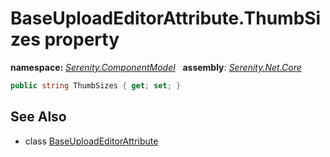 # BaseUploadEditorAttribute.ThumbSizes property
**namespace:** *[Serenity.ComponentModel](../../README.md#serenity.componentmodel-namespace)*   **assembly**: *[Serenity.Net.Core](../../README.md)*

```csharp
public string ThumbSizes { get; set; }
```

## See Also

* class [BaseUploadEditorAttribute](../BaseUploadEditorAttribute.md)